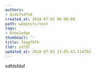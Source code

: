 ```yaml
---
authors:
- dvdsfsdfsd
created_at: 2018-07-03 00:00:00
path: webposts/test
tags:
- knowledge
thumbnail: ''
title: fdggfhfh
tldr: sdfdf
updated_at: 2018-07-03 13:05:43.114702
---
```

sdfdsfdsf
